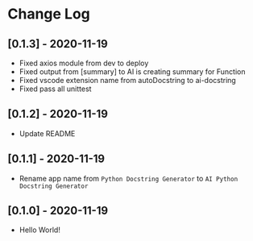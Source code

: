 # Change Log

## [0.1.3] - 2020-11-19

-   Fixed axios module from dev to deploy
-   Fixed output from [summary] to AI is creating summary for Function
-   Fixed vscode extension name from autoDocstring to ai-docstring
-   Fixed pass all unittest

## [0.1.2] - 2020-11-19

-   Update README

## [0.1.1] - 2020-11-19

-   Rename app name from `Python Docstring Generator` to `AI Python Docstring Generator`

## [0.1.0] - 2020-11-19

-   Hello World!